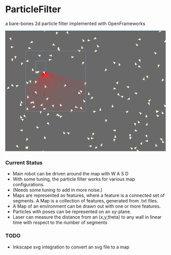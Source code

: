 ParticleFilter
==============
a bare-bones 2d particle filter implemented with OpenFrameworks

![laserScanner](https://raw.githubusercontent.com/Poofjunior/ParticleFilter/master/pics/particleFilter1.png)

### Current Status
* Main robot can be driven around the map with W A S D
* With some tuning, the particle filter works for various map configurations. 
* (Needs some tuning to add in more noise.)
* Maps are represented as features, where a feature is a connected set of
  segments. A Map is a collection of features, generated from .txt files. 
* A Map of an environment can be drawn out with one or more features.
* Particles with poses can be represented on an xy-plane.
* Laser can measure the distance from an (x,y,theta) to any wall in linear
  time with respect to the number of segments

### TODO
* Inkscape svg integration to convert an svg file to a map
